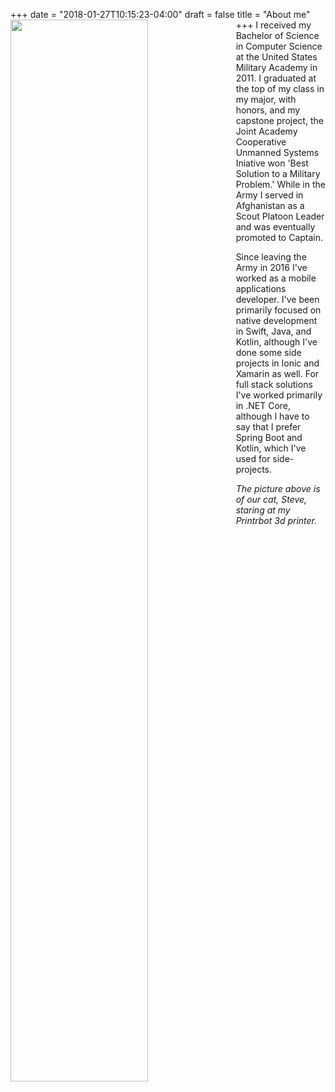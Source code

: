 +++
date = "2018-01-27T10:15:23-04:00"
draft = false
title = "About me"
+++
<img style="float: left; margin:0 2em 0 0; width: 66%" src="/images/printrbot.jpg"/>
I received my Bachelor of Science in Computer Science at the United States Military Academy
in 2011. I graduated at the top of my class in my major, with honors, and my capstone project,
the Joint Academy Cooperative Unmanned Systems Iniative won 'Best Solution to a Military Problem.'  While
in the Army I served in Afghanistan as a Scout Platoon Leader and was eventually promoted to Captain. 

Since leaving the Army in 2016 I've worked as a mobile applications developer. I've been primarily 
focused on native development in Swift, Java, and Kotlin, although I've done some side projects
in Ionic and Xamarin as well.  For full stack solutions I've worked primarily in .NET Core,
although I have to say that I prefer Spring Boot and Kotlin, which I've used for
side-projects.

<i>The picture above is of our cat, Steve, staring at my Printrbot 3d printer.</i>
